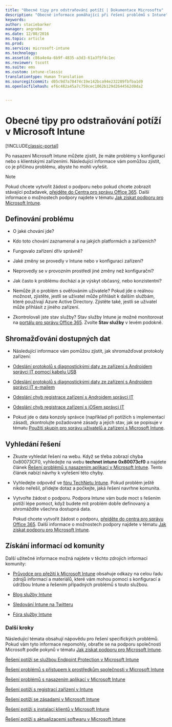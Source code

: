```yaml
---
title: "Obecné tipy pro odstraňování potíží | Dokumentace Microsoftu"
description: "Obecné informace pomáhající při řešení problémů s Intune"
keywords: 
author: staciebarker
manager: angrobe
ms.date: 12/08/2016
ms.topic: article
ms.prod: 
ms.service: microsoft-intune
ms.technology: 
ms.assetid: c86a4e4a-6b9f-4835-a3d3-61a3f5f4c1ec
ms.reviewer: tscott
ms.suite: ems
ms.custom: intune-classic
translationtype: Human Translation
ms.sourcegitcommit: d05c9d7a78474c19e142bca94e232289fbfba1d9
ms.openlocfilehash: ef6c482a45a7c759cec1062b129d2644562d0da2


---
```


# <a name="general-troubleshooting-tips-for-microsoft-intune"></a>Obecné tipy pro odstraňování potíží v Microsoft Intune

[!INCLUDE[classic-portal](../includes/classic-portal.md)]

Po nasazení Microsoft Intune můžete zjistit, že máte problémy s konfigurací nebo s klientskými zařízeními. Následující informace vám pomůžou zjistit, co je příčinou problému, abyste ho mohli vyřešit.

> [!NOTE]
> Pokud chcete vytvořit žádost o podporu nebo pokud chcete zobrazit stávající požadavek, [přejděte do Centra pro správu Office 365](https://portal.office.com/admin/default.aspx). Další informace o možnostech podpory najdete v tématu [Jak získat podporu pro Microsoft Intune](how-to-get-support-for-microsoft-intune.md).

## <a name="define-the-problem"></a>Definování problému

-   O jaké chování jde?

-   Kdo toto chování zaznamenal a na jakých platformách a zařízeních?

-   Fungovalo zařízení dřív správně?

-   Jaké změny se provedly v Intune nebo v konfiguraci zařízení?

-   Neprovedly se v provozním prostředí jiné změny než konfigurační?

-   Jak často k problému dochází a je výskyt občasný, nebo konzistentní?

-   Nemůže jít o problém s ověřováním uživatele? Pokud jde o reálnou možnost, zjistěte, jestli se uživatel může přihlásit k dalším službám, které používají Azure Active Directory. Zjistěte také, jestli se uživatel může přihlásit z jiného zařízení.

-   Zkontrolovali jste stav služby? Stav služby Intune je možné monitorovat na [portálu pro správu Office 365](https://portal.office.com/Admin/Default.aspx). Zvolte **Stav služby** v levém podokně.

## <a name="collect-available-data"></a>Shromažďování dostupných dat

-   Následující informace vám pomůžou zjistit, jak shromažďovat protokoly zařízení:
  - [Odeslání protokolů s diagnostickými daty ze zařízení s Androidem správci IT pomocí kabelu USB](/intune/enduser/send-diagnostic-data-logs-to-your-it-administrator-using-a-usb-cable-android)
  - [Odeslání protokolů s diagnostickými daty ze zařízení s Androidem správci IT e-mailem](/intune/enduser/send-diagnostic-data-logs-to-your-it-administrator-using-email-android)
  - [Odeslání chyb registrace zařízení s Androidem správci IT](/intune/enduser/send-enrollment-errors-to-your-it-administrator-android)
  - [Odeslání chyb registrace zařízení s iOSem správci IT](/intune/enduser/send-errors-to-your-it-admin-ios)

-   Pokud jde o data konzoly správce (například při potížích s implementací zásad), zkontrolujte požadované zásady a jejich stav, jak se popisuje v tématu [Použití skupin pro správu uživatelů a zařízení s Microsoft Intune](/intune/deploy-use/use-groups-to-manage-users-and-devices-with-microsoft-intune).

## <a name="research-the-solution"></a>Vyhledání řešení

-   Zkuste vyhledat řešení na webu. Když se třeba zobrazí chyba 0x80073CF0, vyhledejte na webu **technet intune 0x80073cf0** a najdete článek [Řešení problémů s nasazením aplikací v Microsoft Intune](troubleshoot-app-deployment-problems-in-microsoft-intune.md). Tento článek nabízí návrhy k vyřešení této chyby.

-   Vyhledejte odpověď ve [fóru TechNetu Intune](https://social.technet.microsoft.com/Forums/en-US/home?forum=microsoftintuneprod).  Pokud problém ještě nikdo neřešil, přidejte dotaz a počkejte, jaká řešení navrhne komunita.

-   Vytvořte žádost o podporu. Podpora Intune vám bude moct s řešením potíží lépe pomoct, když budete mít problém dobře definovaný a shromáždíte všechna dostupná data.

    Pokud chcete vytvořit žádost o podporu, [přejděte do centra pro správu Office 365](https://portal.office.com/admin/default.aspx). Další informace o možnostech podpory najdete v tématu [Jak získat podporu pro Microsoft Intune](how-to-get-support-for-microsoft-intune.md).

## <a name="find-community-resources"></a>Získání informací od komunity
Další užitečné informace možná najdete v těchto zdrojích informací komunity:

-   [Průvodce pro přežití k Microsoft Intune](http://social.technet.microsoft.com/wiki/contents/articles/23431.microsoft-intune-survival-guide.aspx) obsahuje odkazy na celou řadu zdrojů informací a materiálů, které vám mohou pomoci s konfigurací a údržbou Intune a řešením případných problémů s touto službou.

-   [Blog služby Intune](http://blogs.technet.com/b/windowsintune/)

-   [Sledování Intune na Twitteru](https://twitter.com/MSIntune)

-   [Fóra služby Intune](https://social.technet.microsoft.com/Forums/home?category=microsoftintune&filter=alltypes&sort=lastpostdesc)

### <a name="next-steps"></a>Další kroky
Následující témata obsahují nápovědu pro řešení specifických problémů. Pokud vám tyto informace nepomohly, obraťte se na podporu společnosti Microsoft podle pokynů v tématu [Jak získat podporu pro Microsoft Intune](how-to-get-support-for-microsoft-intune.md).

[Řešení potíží se službou Endpoint Protection v Microsoft Intune](troubleshoot-endpoint-protection-in-microsoft-intune.md)

[Řešení problémů s přístupem k prostředkům společnosti v Microsoft Intune](troubleshoot-company-resource-access-problems-with-microsoft-intune.md)

[Řešení problémů s nasazením aplikací v Microsoft Intune](troubleshoot-app-deployment-problems-in-microsoft-intune.md)

[Řešení potíží s registrací zařízení v Intune](troubleshoot-device-enrollment-in-intune.md)

[Řešení potíží se zásadami v Microsoft Intune](troubleshoot-policies-in-microsoft-intune.md)

[Řešení potíží s instalací klientů v Microsoft Intune](troubleshoot-client-setup-in-microsoft-intune.md)

[Řešení potíží s aktualizacemi softwaru v Microsoft Intune](troubleshoot-software-updates-in-microsoft-intune.md)



<!--HONumber=Jan17_HO2-->


